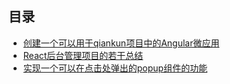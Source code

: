 ## 目录

* [创建一个可以用于qiankun项目中的Angular微应用](./create-ng-micro-app)
* [React后台管理项目的若干总结](./console-optimization)
* [实现一个可以在点击处弹出的popup组件的功能](./create-popup-anywhere)
